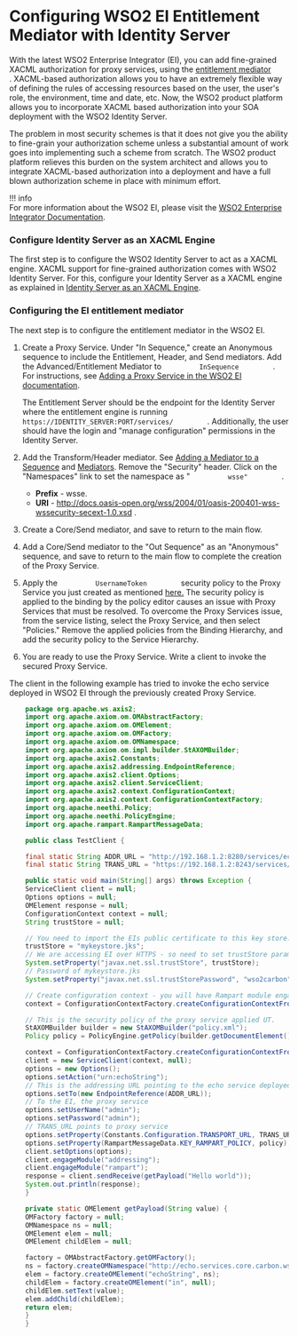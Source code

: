 # Configuring WSO2 EI Entitlement Mediator with Identity Server

With the latest WSO2 Enterprise Integrator (EI), you can add
fine-grained XACML authorization for proxy services, using the
[entitlement
mediator](https://ei.docs.wso2.com/en/latest/micro-integrator/references/mediators/entitlement-Mediator/)
. XACML-based authorization allows you to have an extremely flexible way
of defining the rules of accessing resources based on the user, the
user's role, the environment, time and date, etc. Now, the WSO2 product
platform allows you to incorporate XACML based authorization into your
SOA deployment with the WSO2 Identity Server.

The problem in most security schemes is that it does not give you the
ability to fine-grain your authorization scheme unless a substantial
amount of work goes into implementing such a scheme from scratch. The
WSO2 product platform relieves this burden on the system architect and
allows you to integrate XACML-based authorization into a deployment and
have a full blown authorization scheme in place with minimum effort.

!!! info    
    For more information about the WSO2 EI, please visit the [WSO2
    Enterprise Integrator
    Documentation](https://ei.docs.wso2.com/).

### Configure Identity Server as an XACML Engine

The first step is to configure the WSO2 Identity Server to act as a
XACML engine. XACML support for fine-grained authorization comes with
WSO2 Identity Server. For this, configure your Identity Server as a
XACML engine as explained in [Identity Server as an XACML
Engine](../../learn/identity-server-as-an-xacml-engine).

### Configuring the EI entitlement mediator

The next step is to configure the entitlement mediator in the WSO2 EI.

1.  Create a Proxy Service. Under "In Sequence," create an Anonymous
    sequence to include the Entitlement, Header, and Send mediators. Add
    the Advanced/Entitlement Mediator to `          InSequence         `
    . For instructions, see [Adding a Proxy
    Service in the WSO2 EI documentation](https://ei.docs.wso2.com/en/latest/micro-integrator/develop/creating-artifacts/creating-a-proxy-service/). 
    
    The Entitlement Server should be the endpoint for the Identity
    Server where the entitlement engine is running
    `          https://IDENTITY_SERVER:PORT/services/         ` .
    Additionally, the user should have the login and "manage
    configuration" permissions in the Identity Server.

2.  Add the Transform/Header mediator. See [Adding a Mediator to a
    Sequence](http://docs.wso2.com/enterprise-integrator/Adding+a+Mediation+Sequence)
    and
    [Mediators](https://ei.docs.wso2.com/en/latest/micro-integrator/references/mediators/about-mediators/).
    Remove the "Security" header. Click on the "Namespaces" link to set
    the namespace as " `          wsse"         ` .  
    -   **Prefix** - wsse.
    -   **URI** -
        <http://docs.oasis-open.org/wss/2004/01/oasis-200401-wss-wssecurity-secext-1.0.xsd>
        .

3.  Create a Core/Send mediator, and save to return to the main flow.

4.  Add a Core/Send mediator to the "Out Sequence" as an "Anonymous"
    sequence, and save to return to the main flow to complete the
    creation of the Proxy Service.

5.  Apply the `          UsernameToken         ` security policy to the
    Proxy Service you just created as mentioned
    [here.](https://docs.wso2.com/display/EI611/Security+Implementation#SecurityImplementation-1.UsernameToken)
    The security policy is applied to the binding by the policy editor
    causes an issue with Proxy Services that must be resolved. To
    overcome the Proxy Services issue, from the service listing, select
    the Proxy Service, and then select "Policies." Remove the applied
    policies from the Binding Hierarchy, and add the security policy to
    the Service Hierarchy.
    
6.  You are ready to use the Proxy Service. Write a client to invoke the
    secured Proxy Service.

The client in the following example has tried to invoke the echo service
deployed in WSO2 EI through the previously created Proxy Service.

``` java
    package org.apache.ws.axis2;
    import org.apache.axiom.om.OMAbstractFactory;
    import org.apache.axiom.om.OMElement;
    import org.apache.axiom.om.OMFactory;
    import org.apache.axiom.om.OMNamespace;
    import org.apache.axiom.om.impl.builder.StAXOMBuilder;
    import org.apache.axis2.Constants;
    import org.apache.axis2.addressing.EndpointReference;
    import org.apache.axis2.client.Options;
    import org.apache.axis2.client.ServiceClient;
    import org.apache.axis2.context.ConfigurationContext;
    import org.apache.axis2.context.ConfigurationContextFactory;
    import org.apache.neethi.Policy;
    import org.apache.neethi.PolicyEngine;
    import org.apache.rampart.RampartMessageData;

    public class TestClient {

    final static String ADDR_URL = "http://192.168.1.2:8280/services/echo";
    final static String TRANS_URL = "https://192.168.1.2:8243/services/test";

    public static void main(String[] args) throws Exception {
    ServiceClient client = null;
    Options options = null;
    OMElement response = null;
    ConfigurationContext context = null;
    String trustStore = null;

    // You need to import the EIs public certificate to this key store.
    trustStore = "mykeystore.jks";
    // We are accessing EI over HTTPS - so need to set trustStore parameters.
    System.setProperty("javax.net.ssl.trustStore", trustStore);
    // Password of mykeystore.jks
    System.setProperty("javax.net.ssl.trustStorePassword", "wso2carbon");

    // Create configuration context - you will have Rampart module engaged in the client.axis2.xml
    context = ConfigurationContextFactory.createConfigurationContextFromFileSystem("repo","repo/conf/client.axis2.xml");

    // This is the security policy of the proxy service applied UT.
    StAXOMBuilder builder = new StAXOMBuilder("policy.xml");
    Policy policy = PolicyEngine.getPolicy(builder.getDocumentElement());

    context = ConfigurationContextFactory.createConfigurationContextFromFileSystem("repo","repo/conf/client.axis2.xml");
    client = new ServiceClient(context, null);
    options = new Options();
    options.setAction("urn:echoString");
    // This is the addressing URL pointing to the echo service deployed in EI
    options.setTo(new EndpointReference(ADDR_URL));
    // To the EI, the proxy service
    options.setUserName("admin");
    options.setPassword("admin");
    // TRANS_URL points to proxy service
    options.setProperty(Constants.Configuration.TRANSPORT_URL, TRANS_URL);
    options.setProperty(RampartMessageData.KEY_RAMPART_POLICY, policy);
    client.setOptions(options);
    client.engageModule("addressing");
    client.engageModule("rampart");
    response = client.sendReceive(getPayload("Hello world"));
    System.out.println(response);
    }

    private static OMElement getPayload(String value) {
    OMFactory factory = null;
    OMNamespace ns = null;
    OMElement elem = null;
    OMElement childElem = null;

    factory = OMAbstractFactory.getOMFactory();
    ns = factory.createOMNamespace("http://echo.services.core.carbon.wso2.org", "ns1");
    elem = factory.createOMElement("echoString", ns);
    childElem = factory.createOMElement("in", null);
    childElem.setText(value);
    elem.addChild(childElem);
    return elem;
    }
    }
```
